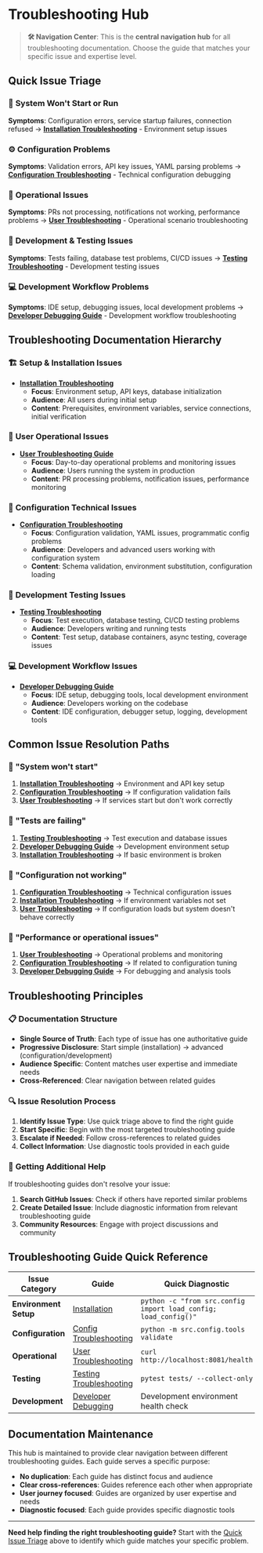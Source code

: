 # Troubleshooting Hub

> **🛠️ Navigation Center**: This is the **central navigation hub** for all troubleshooting documentation. Choose the guide that matches your specific issue and expertise level.

## Quick Issue Triage

### 🚨 **System Won't Start or Run**
**Symptoms**: Configuration errors, service startup failures, connection refused
→ **[Installation Troubleshooting](getting-started/installation.md#troubleshooting)** - Environment setup issues

### ⚙️ **Configuration Problems**  
**Symptoms**: Validation errors, API key issues, YAML parsing problems
→ **[Configuration Troubleshooting](config/troubleshooting.md)** - Technical configuration debugging

### 🔄 **Operational Issues**
**Symptoms**: PRs not processing, notifications not working, performance problems
→ **[User Troubleshooting](user-guide/troubleshooting.md)** - Operational scenario troubleshooting

### 🧪 **Development & Testing Issues**
**Symptoms**: Tests failing, database test problems, CI/CD issues
→ **[Testing Troubleshooting](testing/troubleshooting.md)** - Development testing issues

### 💻 **Development Workflow Problems**
**Symptoms**: IDE setup, debugging issues, local development problems
→ **[Developer Debugging Guide](developer/debugging.md)** - Development workflow troubleshooting

## Troubleshooting Documentation Hierarchy

### 🏗️ **Setup & Installation Issues**
- **[Installation Troubleshooting](getting-started/installation.md#troubleshooting)** 
  - **Focus**: Environment setup, API keys, database initialization
  - **Audience**: All users during initial setup
  - **Content**: Prerequisites, environment variables, service connections, initial verification

### 👥 **User Operational Issues**
- **[User Troubleshooting Guide](user-guide/troubleshooting.md)**
  - **Focus**: Day-to-day operational problems and monitoring issues
  - **Audience**: Users running the system in production
  - **Content**: PR processing problems, notification issues, performance monitoring

### 🔧 **Configuration Technical Issues**
- **[Configuration Troubleshooting](config/troubleshooting.md)**
  - **Focus**: Configuration validation, YAML issues, programmatic config problems
  - **Audience**: Developers and advanced users working with configuration system
  - **Content**: Schema validation, environment substitution, configuration loading

### 🧪 **Development Testing Issues**
- **[Testing Troubleshooting](testing/troubleshooting.md)**
  - **Focus**: Test execution, database testing, CI/CD testing problems
  - **Audience**: Developers writing and running tests
  - **Content**: Test setup, database containers, async testing, coverage issues

### 💻 **Development Workflow Issues**
- **[Developer Debugging Guide](developer/debugging.md)**
  - **Focus**: IDE setup, debugging tools, local development environment
  - **Audience**: Developers working on the codebase
  - **Content**: IDE configuration, debugger setup, logging, development tools

## Common Issue Resolution Paths

### 🎯 **"System won't start"**
1. **[Installation Troubleshooting](getting-started/installation.md#troubleshooting)** → Environment and API key setup
2. **[Configuration Troubleshooting](config/troubleshooting.md)** → If configuration validation fails
3. **[User Troubleshooting](user-guide/troubleshooting.md)** → If services start but don't work correctly

### 🎯 **"Tests are failing"**  
1. **[Testing Troubleshooting](testing/troubleshooting.md)** → Test execution and database issues
2. **[Developer Debugging Guide](developer/debugging.md)** → Development environment setup
3. **[Installation Troubleshooting](getting-started/installation.md#troubleshooting)** → If basic environment is broken

### 🎯 **"Configuration not working"**
1. **[Configuration Troubleshooting](config/troubleshooting.md)** → Technical configuration issues
2. **[Installation Troubleshooting](getting-started/installation.md#troubleshooting)** → If environment variables not set
3. **[User Troubleshooting](user-guide/troubleshooting.md)** → If configuration loads but system doesn't behave correctly

### 🎯 **"Performance or operational issues"**
1. **[User Troubleshooting](user-guide/troubleshooting.md)** → Operational problems and monitoring
2. **[Configuration Troubleshooting](config/troubleshooting.md)** → If related to configuration tuning
3. **[Developer Debugging Guide](developer/debugging.md)** → For debugging and analysis tools

## Troubleshooting Principles

### 📋 **Documentation Structure**
- **Single Source of Truth**: Each type of issue has one authoritative guide
- **Progressive Disclosure**: Start simple (installation) → advanced (configuration/development)
- **Audience Specific**: Content matches user expertise and immediate needs  
- **Cross-Referenced**: Clear navigation between related guides

### 🔍 **Issue Resolution Process**
1. **Identify Issue Type**: Use quick triage above to find the right guide
2. **Start Specific**: Begin with the most targeted troubleshooting guide
3. **Escalate if Needed**: Follow cross-references to related guides
4. **Collect Information**: Use diagnostic tools provided in each guide

### 🤝 **Getting Additional Help**
If troubleshooting guides don't resolve your issue:

1. **Search GitHub Issues**: Check if others have reported similar problems
2. **Create Detailed Issue**: Include diagnostic information from relevant troubleshooting guide
3. **Community Resources**: Engage with project discussions and community

## Troubleshooting Guide Quick Reference

| Issue Category | Guide | Quick Diagnostic |
|---|---|---|
| **Environment Setup** | [Installation](getting-started/installation.md#troubleshooting) | `python -c "from src.config import load_config; load_config()"` |
| **Configuration** | [Config Troubleshooting](config/troubleshooting.md) | `python -m src.config.tools validate` |
| **Operational** | [User Troubleshooting](user-guide/troubleshooting.md) | `curl http://localhost:8081/health` |
| **Testing** | [Testing Troubleshooting](testing/troubleshooting.md) | `pytest tests/ --collect-only` |
| **Development** | [Developer Debugging](developer/debugging.md) | Development environment health check |

## Documentation Maintenance

This hub is maintained to provide clear navigation between different troubleshooting guides. Each guide serves a specific purpose:

- **No duplication**: Each guide has distinct focus and audience
- **Clear cross-references**: Guides reference each other when appropriate  
- **User journey focused**: Guides are organized by user expertise and needs
- **Diagnostic focused**: Each guide provides specific diagnostic tools

---

**Need help finding the right troubleshooting guide?** Start with the [Quick Issue Triage](#quick-issue-triage) above to identify which guide matches your specific problem.